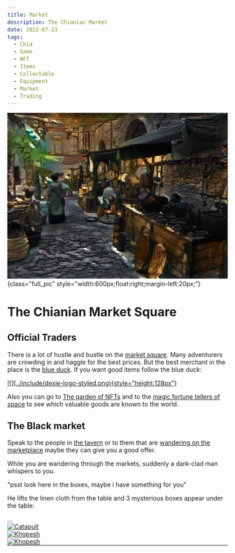 ```yaml
---
title: Market
description: The Chianian Market
date: 2022-07-23
tags:
  - Chia
  - Game
  - NFT
  - Items
  - Collectable
  - Equipment
  - Market
  - Trading
---
```


![](../include/places/lores/market.jpg){class="full_pic" style="width:600px;float:right;margin-left:20px;"}
# The Chianian Market Square

## Official Traders


There is a lot of hustle and bustle on the [market square](https://discord.com/channels/994949585657143296/997830621831368734). Many adventurers are crowding in and haggle for the best prices. But the best merchant in the place is the [blue duck](https://dexie.space/offers/col16fpva26fhdjp2echs3cr7c30gzl7qe67hu9grtsjcqldz354asjsyzp6wx/xch). If you want good items follow the blue duck:

<a href="https://dexie.space/offers/col16fpva26fhdjp2echs3cr7c30gzl7qe67hu9grtsjcqldz354asjsyzp6wx/xch" target="_blank" markdown="1">
![](../include/dexie-logo-styled.png){style="height:128px"}
</a>

Also you can go to [The garden of NFTs](https://mintgarden.io/collections/chia-inventory-col16fpva26fhdjp2echs3cr7c30gzl7qe67hu9grtsjcqldz354asjsyzp6wx) and to the [magic fortune tellers of space](https://www.spacescan.io/xch/nft/collection/col16fpva26fhdjp2echs3cr7c30gzl7qe67hu9grtsjcqldz354asjsyzp6wx) to see which valuable goods are known to the world.

## The Black market

Speak to the people in [the tavern](https://discord.com/channels/994949585657143296/995483089881026631) or to them that are [wandering on the marketplace](https://discord.com/channels/994949585657143296/997830621831368734) maybe they can give you a good offer.



While you are wandering through the markets, suddenly a dark-clad man whispers to you.

"psst look here in the boxes, maybe i have something for you"

He lifts the linen cloth from the table and 3 mysterious boxes appear under the table:
<div id="market-messages">
...
</div>

<div class="market-box">
  <div class="market-box-inner" name="Mysterious Box 1">
    <div class="market-box-back">
      <a class="black_market" href="../offers/catapult22_1_nft1ud00hyr3rxghm8yzwwq4ma7a9fwgxte83r825m6euz9e3wqtec6sz0vfg3_x_0.2XCH.offer"  name="Catapult">
      <img src="https://acdqa7ufkaysxhgxkys6tu4m2uv6z3lj7lxq5cvieqjoac7a.arweave.net/AIcAfoVQMSuc11Yl6dOM1Svs7W-n67_w6KqC_QS4Avg" alt="Catapult" style="width:150px;height:150px;">
      </a>
    </div>
    <div class="market-box-front">
    </div>
  </div>
</div>
<div class="market-box">
  <div class="market-box-inner" name="Mysterious Box 2">
    <div class="market-box-back">
      <a class="black_market" href="../offers/khopesh09_1_nft1myhjwpkhle7hu49u06u37tgy8c346xrrktvm8nt2evdwsdt2fq9swhjpxf_x_0.35XCH.offer" name="Khopesh">
      <img src="https://5vkzjihec5aiu2kxpcyhswo6zk6yuyjrtvig6byj3a22pwhx.arweave.net/7VWUoOQXQIppV3iw_eVneyr2KYT-GdUG8HCdg1p9j3Q" alt="Khopesh" style="width:150px;height:150px;">
      </a>
    </div>
    <div class="market-box-front">
    </div>
  </div>
</div>
<div class="market-box" style="float:left">
  <div class="market-box-inner" name="Mysterious Box 3">
    <div class="market-box-back">
      <a class="black_market" href="../offers/khopesh20_1_nft1d74txv3uesxxvmdxfm59e9u6r888es0xsenk62zpc4s7neh605qsv50hp2_x_0.35XCH.offer" name="Khopesh">
      <img src="https://qzdlypw6klqlorogiy64yyfjg2lfou264giu3yc2nqovxegcla.arweave.net/hka8Pt5S4LdFxkY9_zGCpNpZXU17hkU3gWmwdW5DCWI" alt="Khopesh" style="width:150px;height:150px;">
      </a>
    </div>
    <div class="market-box-front">
    </div>
  </div>
</div>




<hr style="clear:both">

